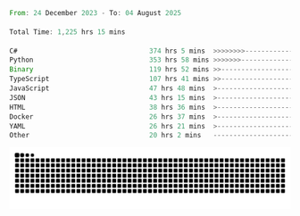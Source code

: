 <!--START_SECTION:waka-->

```rust
From: 24 December 2023 - To: 04 August 2025

Total Time: 1,225 hrs 15 mins

C#                                 374 hrs 5 mins  >>>>>>>>-----------------   30.04 %
Python                             353 hrs 58 mins >>>>>>>------------------   28.43 %
Binary                             119 hrs 52 mins >>-----------------------   09.63 %
TypeScript                         107 hrs 41 mins >>-----------------------   08.65 %
JavaScript                         47 hrs 48 mins  >------------------------   03.84 %
JSON                               43 hrs 15 mins  >------------------------   03.47 %
HTML                               38 hrs 36 mins  >------------------------   03.10 %
Docker                             26 hrs 37 mins  >------------------------   02.14 %
YAML                               26 hrs 21 mins  >------------------------   02.12 %
Other                              20 hrs 2 mins   -------------------------   01.61 %
```

<!--END_SECTION:waka-->


<picture>
  <source media="(prefers-color-scheme: dark)" srcset="https://raw.githubusercontent.com/jeerawut97/jeerawut97/output/github-contribution-grid-snake.svg">
  <img alt="github contribution grid snake animation" src="https://raw.githubusercontent.com/jeerawut97/jeerawut97/output/github-contribution-grid-snake.svg">
</picture>
